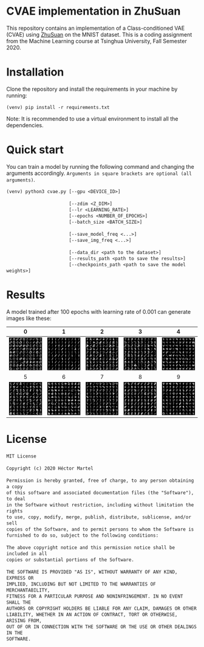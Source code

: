 # CVAE implementation in ZhuSuan
This repository contains an implementation of a Class-conditioned VAE (CVAE) using [ZhuSuan](https://github.com/thu-ml/zhusuan) on the MNIST dataset.
This is a coding assignment from the Machine Learning course at Tsinghua University, Fall Semester 2020.  

# Installation
Clone the repository and install the requirements in your machine by running:
```
(venv) pip install -r requirements.txt
```
Note: It is recommended to use a virtual environment to install all the dependencies.

# Quick start
You can train a model by running the following command and changing the arguments accordingly. `Arguments in square brackets are optional (all arguments)`.
```
(venv) python3 cvae.py [--gpu <DEVICE_ID>]

                       [--zdim <Z_DIM>]
                       [--lr <LEARNING_RATE>] 
                       [--epochs <NUMBER_OF_EPOCHS>]
                       [--batch_size <BATCH_SIZE>]

                       [--save_model_freq <...>]
                       [--save_img_freq <...>]

                       [--data_dir <path to the dataset>]
                       [--results_path <path to save the results>]
                       [--checkpoints_path <path to save the model weights>]
```

# Results
A model trained after 100 epochs with learning rate of 0.001 can generate images like these:

| 0 | 1 | 2 | 3 | 4 | 
| :---:        | :---:    | :---:         | :---:        | :------: | 
| <img src="results/100/0.png"> | <img src="results/100/1.png">    | <img src="results/100/2.png">        | <img src="results/100/3.png">        | <img src="results/100/4.png">    | 
| 5 | 6 | 7 | 8 | 9 | 
| <img src="results/100/5.png">        | <img src="results/100/6.png">   | <img src="results/100/7.png">        | <img src="results/100/8.png">      |<img src="results/100/9.png">   | 

# License
```
MIT License

Copyright (c) 2020 Héctor Martel

Permission is hereby granted, free of charge, to any person obtaining a copy
of this software and associated documentation files (the "Software"), to deal
in the Software without restriction, including without limitation the rights
to use, copy, modify, merge, publish, distribute, sublicense, and/or sell
copies of the Software, and to permit persons to whom the Software is
furnished to do so, subject to the following conditions:

The above copyright notice and this permission notice shall be included in all
copies or substantial portions of the Software.

THE SOFTWARE IS PROVIDED "AS IS", WITHOUT WARRANTY OF ANY KIND, EXPRESS OR
IMPLIED, INCLUDING BUT NOT LIMITED TO THE WARRANTIES OF MERCHANTABILITY,
FITNESS FOR A PARTICULAR PURPOSE AND NONINFRINGEMENT. IN NO EVENT SHALL THE
AUTHORS OR COPYRIGHT HOLDERS BE LIABLE FOR ANY CLAIM, DAMAGES OR OTHER
LIABILITY, WHETHER IN AN ACTION OF CONTRACT, TORT OR OTHERWISE, ARISING FROM,
OUT OF OR IN CONNECTION WITH THE SOFTWARE OR THE USE OR OTHER DEALINGS IN THE
SOFTWARE.
```